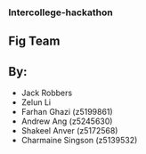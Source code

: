 ### Intercollege-hackathon
## Fig Team
## By:

* Jack Robbers
* Zelun Li
* Farhan Ghazi (z5199861)
* Andrew Ang (z5245630)
* Shakeel Anver (z5172568)
* Charmaine Singson (z5139532)

